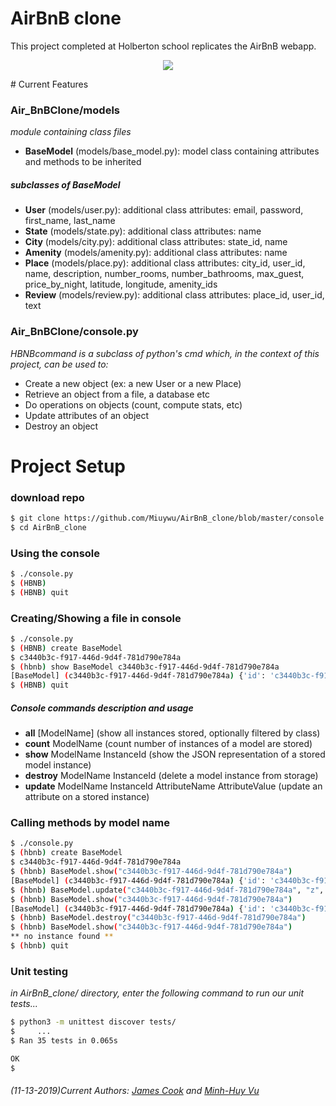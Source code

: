 # AirBnB clone
This project completed at Holberton school replicates the AirBnB webapp.
<p align="center">
   <img src="https://i.imgur.com/JOhaZ5m.png"></p>
# Current Features

### Air_BnBClone/models

*module containing class files*
  - __BaseModel__ (models/base_model.py): model class containing attributes and methods to be inherited

##### subclasses of BaseModel

  - __User__ (models/user.py): additional class attributes: email, password, first_name, last_name
  - __State__ (models/state.py): additional class attributes: name
  - __City__ (models/city.py): additional class attributes: state_id, name
  - __Amenity__ (models/amenity.py): additional class attributes: name
  - __Place__ (models/place.py): additional class attributes: city_id, user_id, name, description, number_rooms, number_bathrooms, max_guest, price_by_night, latitude, longitude, amenity_ids
  - __Review__ (models/review.py): additional class attributes: place_id, user_id, text

### Air_BnBClone/console.py
*HBNBcommand is a subclass of python's cmd which, in the context of this project, can be used to:*
  - Create a new object (ex: a new User or a new Place)
  - Retrieve an object from a file, a database etc
  - Do operations on objects (count, compute stats, etc)
  - Update attributes of an object
  - Destroy an object
# Project Setup

### download repo
```sh
$ git clone https://github.com/Miuywu/AirBnB_clone/blob/master/console.py
$ cd AirBnB_clone
```
### Using the console
```sh
$ ./console.py
$ (HBNB)
$ (HBNB) quit
```
### Creating/Showing a file in console
```sh
$ ./console.py
$ (HBNB) create BaseModel
$ c3440b3c-f917-446d-9d4f-781d790e784a
$ (hbnb) show BaseModel c3440b3c-f917-446d-9d4f-781d790e784a
[BaseModel] (c3440b3c-f917-446d-9d4f-781d790e784a) {'id': 'c3440b3c-f917-446d-9d4f-781d790e784a', 'created_at': datetime.datetime(2019, 11, 14, 5, 59, 26, 586378), 'updated_at': datetime.datetime(2019, 11, 14, 5, 59, 26, 586392)}
$ (HBNB) quit
```

##### Console commands description and usage

 - __all__ [ModelName] (show all instances stored, optionally filtered by class)
 - __count__ ModelName (count number of instances of a model are stored)
 - __show__ ModelName InstanceId (show the JSON representation of a stored model instance)
 - __destroy__ ModelName InstanceId (delete a model instance from storage)
 - __update__ ModelName InstanceId AttributeName AttributeValue (update an attribute on a stored instance)


### Calling methods by model name
```sh
$ ./console.py
$ (hbnb) create BaseModel
$ c3440b3c-f917-446d-9d4f-781d790e784a
$ (hbnb) BaseModel.show("c3440b3c-f917-446d-9d4f-781d790e784a")
[BaseModel] (c3440b3c-f917-446d-9d4f-781d790e784a) {'id': 'c3440b3c-f917-446d-9d4f-781d790e784a', 'created_at': datetime.datetime(2019, 11, 14, 5, 59, 26, 586378), 'updated_at': datetime.datetime(2019, 11, 14, 5, 59, 26, 586392)}
$ (hbnb) BaseModel.update("c3440b3c-f917-446d-9d4f-781d790e784a", "z", 4)
$ (hbnb) BaseModel.show("c3440b3c-f917-446d-9d4f-781d790e784a")
[BaseModel] (c3440b3c-f917-446d-9d4f-781d790e784a) {'id': 'c3440b3c-f917-446d-9d4f-781d790e784a', 'created_at': datetime.datetime(2019, 11, 14, 5, 59, 26, 586378), 'updated_at': datetime.datetime(2019, 11, 14, 5, 59, 26, 586392), 'z': 4}
$ (hbnb) BaseModel.destroy("c3440b3c-f917-446d-9d4f-781d790e784a")
$ (hbnb) BaseModel.show("c3440b3c-f917-446d-9d4f-781d790e784a")
** no instance found **
$ (hbnb) quit
```
### Unit testing
*in AirBnB_clone/ directory, enter the following command to run our unit tests...*
```sh
$ python3 -m unittest discover tests/
$     ...
$ Ran 35 tests in 0.065s

OK
$
```
###### (11-13-2019)Current Authors: *[James Cook](https://github.com/benjamesian) and [Minh-Huy Vu](https://github.com/Miuywu)*
